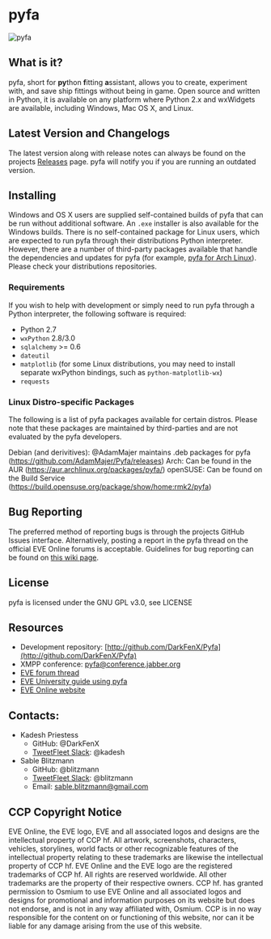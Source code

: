 # pyfa

![pyfa](https://cloud.githubusercontent.com/assets/3904767/10271512/af385ef2-6ade-11e5-8f67-52b8b1e4c797.PNG)

## What is it?

pyfa, short for **py**thon **f**itting **a**ssistant, allows you to create, experiment with, and save ship fittings without being in game. Open source and written in Python, it is available on any platform where Python 2.x and wxWidgets are available, including Windows, Mac OS X, and Linux.

## Latest Version and Changelogs
The latest version along with release notes can always be found on the projects [Releases](https://github.com/DarkFenX/Pyfa/releases) page. pyfa will notify you if you are running an outdated version.

## Installing
Windows and OS X users are supplied self-contained builds of pyfa that can be run without additional software. An `.exe` installer is also available for the Windows builds. There is no self-contained package for Linux users, which are expected to run pyfa through their distributions Python interpreter. However, there are a number of third-party packages available that handle the dependencies and updates for pyfa (for example, [pyfa for Arch Linux](https://aur.archlinux.org/packages/pyfa/)). Please check your distributions repositories.

### Requirements
If you wish to help with development or simply need to run pyfa through a Python interpreter, the following software is required:

* Python 2.7
* `wxPython` 2.8/3.0
* `sqlalchemy` >= 0.6
* `dateutil`
* `matplotlib` (for some Linux distributions, you may need to install separate wxPython bindings, such as `python-matplotlib-wx`)
* `requests`

### Linux Distro-specific Packages
The following is a list of pyfa packages available for certain distros. Please note that these packages are maintained by third-parties and are not evaluated by the pyfa developers.

Debian (and derivitives): @AdamMajer maintains .deb packages for pyfa (https://github.com/AdamMajer/Pyfa/releases)
Arch: Can be found in the AUR (https://aur.archlinux.org/packages/pyfa/)
openSUSE: Can be found on the Build Service (https://build.opensuse.org/package/show/home:rmk2/pyfa)

## Bug Reporting
The preferred method of reporting bugs is through the projects GitHub Issues interface. Alternatively, posting a report in the pyfa thread on the official EVE Online forums is acceptable. Guidelines for bug reporting can be found on [this wiki page](https://github.com/DarkFenX/Pyfa/wiki/Bug-Reporting). 

## License
pyfa is licensed under the GNU GPL v3.0, see LICENSE

## Resources
* Development repository: [http://github.com/DarkFenX/Pyfa](http://github.com/DarkFenX/Pyfa)
* XMPP conference: [pyfa@conference.jabber.org](pyfa@conference.jabber.org)
* [EVE forum thread](http://forums.eveonline.com/default.aspx?g=posts&t=247609)
* [EVE University guide using pyfa](http://wiki.eveuniversity.org/Guide_to_using_PYFA)
* [EVE Online website](http://www.eveonline.com/)

## Contacts:
* Kadesh Priestess
    * GitHub: @DarkFenX
    * [TweetFleet Slack](https://www.fuzzwork.co.uk/tweetfleet-slack-invites/): @kadesh
* Sable Blitzmann
    * GitHub: @blitzmann
    * [TweetFleet Slack](https://www.fuzzwork.co.uk/tweetfleet-slack-invites/): @blitzmann
    * Email: sable.blitzmann@gmail.com

## CCP Copyright Notice
EVE Online, the EVE logo, EVE and all associated logos and designs are the intellectual property of CCP hf. All artwork, screenshots, characters, vehicles, storylines, world facts or other recognizable features of the intellectual property relating to these trademarks are likewise the intellectual property of CCP hf. EVE Online and the EVE logo are the registered trademarks of CCP hf. All rights are reserved worldwide. All other trademarks are the property of their respective owners. CCP hf. has granted permission to Osmium to use EVE Online and all associated logos and designs for promotional and information purposes on its website but does not endorse, and is not in any way affiliated with, Osmium. CCP is in no way responsible for the content on or functioning of this website, nor can it be liable for any damage arising from the use of this website.
